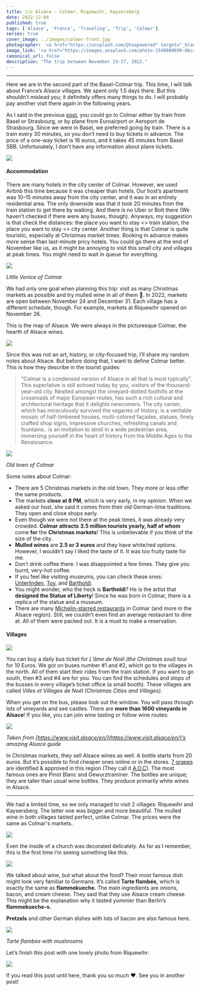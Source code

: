 ```yaml
---
title: 🇫🇷 Alsace - Colmar, Riquewihr, Kaysersberg
date: 2022-12-04
published: true
tags: ['Alsace', 'France', 'Traveling', 'Trip', 'Colmar']
series: true
cover_image: ../images/colmar-front.jpg
photographer: '<a href="https://unsplash.com/@teapowered" target="_blank" rel="nofollow noopener noreferrer">Patrick Robert Doyle</a>'
image_link: '<a href="https://images.unsplash.com/photo-1549889699-bbca54432749?ixlib=rb-4.0.3&ixid=MnwxMjA3fDB8MHxwaG90by1wYWdlfHx8fGVufDB8fHx8&auto=format&fit=crop&w=2340&q=80" target="_blank" rel="nofollow noopener noreferrer">Unsplash</a>'
canonical_url: false
description: "The trip between November 23-27, 2022."
---
```


----------

Here we are in the second part of the Basel-Colmar trip. This time, I will talk about France’s  _Alsace_  villages. We spent only 1.5 days there. But this shouldn’t mislead you; it definitely offers many things to do. I will probably pay another visit there again in the following years.

As I said in the previous [post](https://barissari.com/blog/travels/basel-art-christmas-markets/), you could go to Colmar either by train from Basel or Strasbourg, or by plane from Euroairport or Aeroport de Strasbourg. Since we were in Basel, we preferred going by train. There is a train every 30 minutes, so you don’t need to buy tickets in advance. The price of a one-way ticket is 16 euros, and it takes 45 minutes from Basel SBB. Unfortunately, I don’t have any information about plane tickets.

![](https://cdn-images-1.medium.com/max/1600/1*mljDsdUWgC3XAWTHHrzUqw.png)

#### Accommodation

There are many hotels in the city center of Colmar. However, we used Airbnb this time because it was cheaper than hotels. Our host’s apartment was 10–15 minutes away from the city center, and it was in an entirely residential area. The only downside was that it took 20 minutes from the train station to get there by walking. And there is no Uber or Bolt there (We haven’t checked if there were any buses, though). Anyways, my suggestion is that check the distances: the place you want to stay <> train station, the place you want to stay <> city center. Another thing is that Colmar is quite touristic, especially at Christmas market times. Booking in advance makes more sense than last-minute pricy hotels. You could go there at the end of November like us, as it might be annoying to visit this small city and villages at peak times. You might need to wait in queue for everything.

![](https://cdn-images-1.medium.com/max/1600/1*oTe8tu6t578tD1krSkQ4IA.png)

_Little Venice of Colmar_

We had only one goal when planning this trip: visit as many Christmas markets as possible and try mulled wine in all of them 🍷. In 2022, markets are open between November 24 and December 31. Each village has a different schedule, though. For example, markets at Riquewihr opened on November 26.

This is the map of Alsace. We were always in the picturesque Colmar, the hearth of Alsace wines.

![](https://cdn-images-1.medium.com/max/1600/1*jLfK4mmIwudiWjotJRZg4g.png)

Since this was not an art, history, or city-focused trip, I’ll share my random notes about Alsace. But before doing that, I want to define Colmar better. This is how they describe in the tourist guides:

> “Colmar is a condensed version of Alsace in all that is most typically”. This superlative is still echoed today by you, visitors of the thousand-year-old city. Nestled amongst the vineyard-dotted foothills at the crossroads of major European routes, has such a rich cultural and architectural heritage that it delights newcomers. The city center, which has miraculously survived the vagaries of history, is a veritable mosaic of half-timbered houses, multi-colored façades, statues, finely crafted shop signs, impressive churches, refreshing canals and fountains.. is an invitation to stroll in a wide pedestrian area, immersing yourself in the heart of history from the Middle Ages to the Renaissance.

![](https://cdn-images-1.medium.com/max/1600/1*nl9uXq-m7zk5vtpFDjrAmQ.png)

_Old town of Colmar_

Some notes about Colmar:

-   There are 5 Christmas markets in the old town. They more or less offer the same products.
-   The markets **close at 8 PM**, which is very early, in my opinion. When we asked our host, she said it comes from their old German-time traditions. They open and close shops early.
-   Even though we were not there at the peak times, it was already very crowded.  **Colmar attracts**  **3.5 million tourists yearly, half of whom**  come **for**  the  **Christmas** **markets**! This is unbelievable if you think of the size of the city.
-   **Mulled wines**  are  **2.5 or 3**  **euros**  and they have white/red options. However, I wouldn’t say I liked the taste of it. It was too fruity taste for me.
-   Don’t drink coffee there. I was disappointed a few times. They give you burnt, very-hot coffee.
-   If you feel like visiting museums, you can check these ones:  [Unterlinden](https://www.musee-unterlinden.com/de/startseite/),  [Toy](https://www.museejouet.com/en/), and  [Bartholdi](https://www.visit.alsace/en/235016023-bartholdi-museum/).
-   You might wonder, who the heck is  **Bartholdi**? He is the artist that **designed the Statue of Liberty**! Since he was born in Colmar, there is a replica of the statue and a museum.
-   There are many  [Michelin-starred restaurants](https://guide.michelin.com/en/fr/grand-est/colmar/restaurants?showMap=true)  in Colmar (and more in the Alsace region). Still, we couldn’t even find an average restaurant to dine at. All of them were packed out. It is a must to make a reservation.

#### Villages

![](https://cdn-images-1.medium.com/max/1600/1*M160UT1zSAJ-D-1P2vxjfA.png)

You can buy a daily bus ticket for  _L’âme de Noël (the Christmas soul)_ tour for 10 Euros. We got on buses number #1 and #2, which go to the villages in the north. All of them start their rides from the train station. If you want to go south, then #3 and #4 are for you. You can find the schedules and stops of the busses in every village’s ticket office (a small booth). These villages are called  _Villes et Villages de Noël (Christmas Cities and Villages)._

When you get on the bus, please look out the window. You will pass through lots of vineyards and see castles. There are **more than 1600 vineyards in Alsace**! If you like, you can join wine tasting or follow wine routes:

![](https://cdn-images-1.medium.com/max/1600/1*vC10MCVFIa3NLpTWLo4b9Q.png)

_Taken from  [https://www.visit.alsace/en/](https://www.visit.alsace/en/)’s amazing Alsace guide_

In Christmas markets, they sell Alsace wines as well. A bottle starts from 20 euros. But it’s possible to find cheaper ones online or in the stores.  [7 grapes](https://www.ribeauville-riquewihr.com/en/discover/7-grape-varieties.htm)  are identified & approved in this region (They call it  [A.O.C](https://www.merriam-webster.com/dictionary/AOC)). The most famous ones are Pinot Blanc and Gewurztraminer. The bottles are unique; they are taller than usual wine bottles. They produce primarily white wines in Alsace.

----------

We had a limited time, so we only managed to visit 2 villages: Riquewihr and Kaysersberg. The latter one was bigger and more beautiful. The mulled wine in both villages tasted perfect, unlike Colmar. The prices were the same as Colmar's markets.

![](https://cdn-images-1.medium.com/max/1600/1*4x4hJH7L2dwdInSXnjSrcw.png)

Even the inside of a church was decorated delicately. As far as I remember, this is the first time I’m seeing something like this.

![](https://cdn-images-1.medium.com/max/1600/1*Pe8eKZPORWVpVi4FXSGlZQ.png)

We talked about wine, but what about the food? Their most famous dish might look very familiar to Germans. It’s called  **Tarte flambée,** which is exactly the same as **flammekueche.** The main ingredients are onions, bacon, and cream cheese. They said that they use Alsace cream cheese. This might be the explanation why it tasted yummier than Berlin’s  **flammekueche-s.**

**Pretzels** and other German dishes with lots of bacon are also famous here.

![](https://cdn-images-1.medium.com/max/1600/1*2DS3l3j-iASmDi3GmaqJZA.png)

_Tarte flambée with mushrooms_

Let’s finish this post with one lovely photo from Riquewihr:

![](https://cdn-images-1.medium.com/max/1600/1*PSXYvZi4fkMB38PzJ0_4YA.png)

If you read this post until here, thank you so much ❤️. See you in another post!

